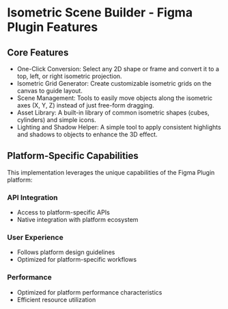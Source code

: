 # Isometric Scene Builder - Figma Plugin Features

## Core Features
- One-Click Conversion: Select any 2D shape or frame and convert it to a top, left, or right isometric projection.
- Isometric Grid Generator: Create customizable isometric grids on the canvas to guide layout.
- Scene Management: Tools to easily move objects along the isometric axes (X, Y, Z) instead of just free-form dragging.
- Asset Library: A built-in library of common isometric shapes (cubes, cylinders) and simple icons.
- Lighting and Shadow Helper: A simple tool to apply consistent highlights and shadows to objects to enhance the 3D effect.

## Platform-Specific Capabilities
This implementation leverages the unique capabilities of the Figma Plugin platform:

### API Integration
- Access to platform-specific APIs
- Native integration with platform ecosystem

### User Experience
- Follows platform design guidelines
- Optimized for platform-specific workflows

### Performance
- Optimized for platform performance characteristics
- Efficient resource utilization
